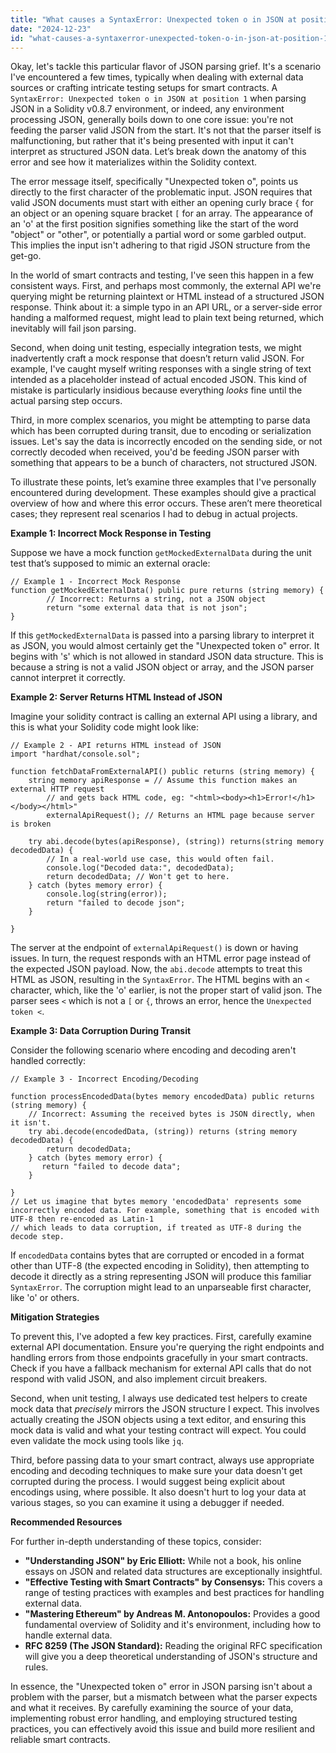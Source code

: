 ```yaml
---
title: "What causes a SyntaxError: Unexpected token o in JSON at position 1 in Solidity v0.8.7?"
date: "2024-12-23"
id: "what-causes-a-syntaxerror-unexpected-token-o-in-json-at-position-1-in-solidity-v087"
---
```


Okay, let's tackle this particular flavor of JSON parsing grief. It's a scenario I've encountered a few times, typically when dealing with external data sources or crafting intricate testing setups for smart contracts. A `SyntaxError: Unexpected token o in JSON at position 1` when parsing JSON in a Solidity v0.8.7 environment, or indeed, any environment processing JSON, generally boils down to one core issue: you're not feeding the parser valid JSON from the start. It's not that the parser itself is malfunctioning, but rather that it's being presented with input it can't interpret as structured JSON data. Let’s break down the anatomy of this error and see how it materializes within the Solidity context.

The error message itself, specifically "Unexpected token o", points us directly to the first character of the problematic input. JSON requires that valid JSON documents must start with either an opening curly brace `{` for an object or an opening square bracket `[` for an array. The appearance of an 'o' at the first position signifies something like the start of the word "object" or "other", or potentially a partial word or some garbled output. This implies the input isn't adhering to that rigid JSON structure from the get-go.

In the world of smart contracts and testing, I've seen this happen in a few consistent ways. First, and perhaps most commonly, the external API we're querying might be returning plaintext or HTML instead of a structured JSON response. Think about it: a simple typo in an API URL, or a server-side error handing a malformed request, might lead to plain text being returned, which inevitably will fail json parsing.

Second, when doing unit testing, especially integration tests, we might inadvertently craft a mock response that doesn’t return valid JSON. For example, I've caught myself writing responses with a single string of text intended as a placeholder instead of actual encoded JSON. This kind of mistake is particularly insidious because everything *looks* fine until the actual parsing step occurs.

Third, in more complex scenarios, you might be attempting to parse data which has been corrupted during transit, due to encoding or serialization issues. Let's say the data is incorrectly encoded on the sending side, or not correctly decoded when received, you'd be feeding JSON parser with something that appears to be a bunch of characters, not structured JSON.

To illustrate these points, let’s examine three examples that I've personally encountered during development. These examples should give a practical overview of how and where this error occurs. These aren’t mere theoretical cases; they represent real scenarios I had to debug in actual projects.

**Example 1: Incorrect Mock Response in Testing**

Suppose we have a mock function `getMockedExternalData` during the unit test that’s supposed to mimic an external oracle:

```solidity
// Example 1 - Incorrect Mock Response
function getMockedExternalData() public pure returns (string memory) {
        // Incorrect: Returns a string, not a JSON object
        return "some external data that is not json";
}
```

If this `getMockedExternalData` is passed into a parsing library to interpret it as JSON, you would almost certainly get the "Unexpected token o" error. It begins with 's' which is not allowed in standard JSON data structure. This is because a string is not a valid JSON object or array, and the JSON parser cannot interpret it correctly.

**Example 2: Server Returns HTML Instead of JSON**

Imagine your solidity contract is calling an external API using a library, and this is what your Solidity code might look like:

```solidity
// Example 2 - API returns HTML instead of JSON
import "hardhat/console.sol";

function fetchDataFromExternalAPI() public returns (string memory) {
    string memory apiResponse = // Assume this function makes an external HTTP request
        // and gets back HTML code, eg: "<html><body><h1>Error!</h1></body></html>"
        externalApiRequest(); // Returns an HTML page because server is broken
    
    try abi.decode(bytes(apiResponse), (string)) returns(string memory decodedData) {
        // In a real-world use case, this would often fail.
        console.log("Decoded data:", decodedData);
        return decodedData; // Won't get to here.
    } catch (bytes memory error) {
        console.log(string(error));
        return "failed to decode json";
    }

}
```

The server at the endpoint of `externalApiRequest()` is down or having issues. In turn, the request responds with an HTML error page instead of the expected JSON payload. Now, the `abi.decode` attempts to treat this HTML as JSON, resulting in the `SyntaxError`. The HTML begins with an `<` character, which, like the 'o' earlier, is not the proper start of valid json. The parser sees `<` which is not a `[` or `{`, throws an error, hence the `Unexpected token <`.

**Example 3: Data Corruption During Transit**

Consider the following scenario where encoding and decoding aren't handled correctly:

```solidity
// Example 3 - Incorrect Encoding/Decoding

function processEncodedData(bytes memory encodedData) public returns (string memory) {
    // Incorrect: Assuming the received bytes is JSON directly, when it isn't.
    try abi.decode(encodedData, (string)) returns (string memory decodedData) {
        return decodedData;
    } catch (bytes memory error) {
       return "failed to decode data";
    }

}
// Let us imagine that bytes memory 'encodedData' represents some incorrectly encoded data. For example, something that is encoded with UTF-8 then re-encoded as Latin-1
// which leads to data corruption, if treated as UTF-8 during the decode step.
```
If `encodedData` contains bytes that are corrupted or encoded in a format other than UTF-8 (the expected encoding in Solidity), then attempting to decode it directly as a string representing JSON will produce this familiar `SyntaxError`. The corruption might lead to an unparseable first character, like 'o' or others.

**Mitigation Strategies**

To prevent this, I've adopted a few key practices. First, carefully examine external API documentation. Ensure you're querying the right endpoints and handling errors from those endpoints gracefully in your smart contracts. Check if you have a fallback mechanism for external API calls that do not respond with valid JSON, and also implement circuit breakers.

Second, when unit testing, I always use dedicated test helpers to create mock data that *precisely* mirrors the JSON structure I expect. This involves actually creating the JSON objects using a text editor, and ensuring this mock data is valid and what your testing contract will expect. You could even validate the mock using tools like `jq`.

Third, before passing data to your smart contract, always use appropriate encoding and decoding techniques to make sure your data doesn't get corrupted during the process. I would suggest being explicit about encodings using, where possible. It also doesn't hurt to log your data at various stages, so you can examine it using a debugger if needed.

**Recommended Resources**

For further in-depth understanding of these topics, consider:

*   **"Understanding JSON" by Eric Elliott:** While not a book, his online essays on JSON and related data structures are exceptionally insightful.
*   **"Effective Testing with Smart Contracts" by Consensys:** This covers a range of testing practices with examples and best practices for handling external data.
*   **"Mastering Ethereum" by Andreas M. Antonopoulos:** Provides a good fundamental overview of Solidity and it's environment, including how to handle external data.
*   **RFC 8259 (The JSON Standard):** Reading the original RFC specification will give you a deep theoretical understanding of JSON's structure and rules.

In essence, the "Unexpected token o" error in JSON parsing isn't about a problem with the parser, but a mismatch between what the parser expects and what it receives. By carefully examining the source of your data, implementing robust error handling, and employing structured testing practices, you can effectively avoid this issue and build more resilient and reliable smart contracts.
